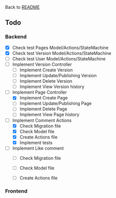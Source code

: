 Back to [README](../README.md)

## Todo
### Backend
- [X] Check test Pages Model/Actions/StateMachine
- [X] Check test Version Model/Actions/StateMachine
- [ ] Check test User Model/Actions/StateMachine
- [ ] Implement Version Controller
  - [ ] Implement Create Version
  - [ ] Implement Update/Publishing Version
  - [ ] Implement Delete Version
  - [ ] Implement View Version history
- [ ] Implement Page Controller
  - [X] Implement Create Page
  - [ ] Implement Update/Publishing Page
  - [ ] Implement Delete Page
  - [ ] Implement View Page history
- [ ] Implement Comment Actions
  - [X] Check Migration file
  - [X] Check Model file
  - [X] Create Actions file
  - [X] Implement tests
- [ ] Implement Like comment
  -[ ] Check Migration file
  - [ ] Check Model file
  - [ ] Create Actions file


### Frontend
